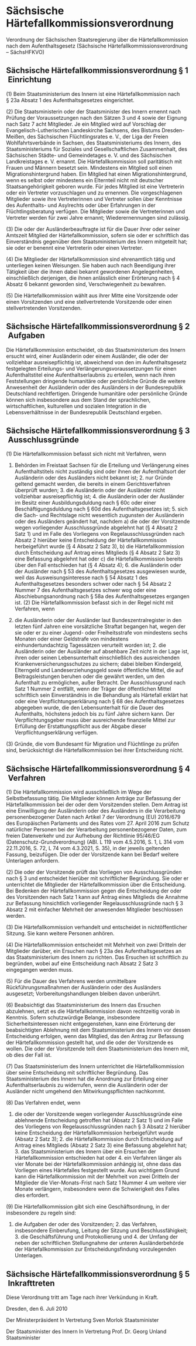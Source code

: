 # Sächsische Härtefallkommissionsverordnung

Verordnung der Sächsischen Staatsregierung über die Härtefallkommission nach dem Aufenthaltsgesetz (Sächsische Härtefallkommissionsverordnung – SächsHFKVO)

## Sächsische Härtefallkommissionsverordnung § 1  Einrichtung

(1) Beim Staatsministerium des Innern ist eine Härtefallkommission nach § 23a Absatz 1 des Aufenthaltsgesetzes eingerichtet.

(2) Die Staatsministerin oder der Staatsminister des Innern ernennt nach Prüfung der Voraussetzungen nach den Sätzen 3 und 4 sowie der Eignung nach Satz 7 acht Mitglieder. Je ein Mitglied wird auf Vorschlag der Evangelisch-Lutherischen Landeskirche Sachsens, des Bistums Dresden-Meißen, des Sächsischen Flüchtlingsrates e. V., der Liga der Freien Wohlfahrtsverbände in Sachsen, des Staatsministeriums des Innern, des Staatsministeriums für Soziales und Gesellschaftlichen Zusammenhalt, des Sächsischen Städte- und Gemeindetages e. V. und des Sächsischen Landkreistages e. V. ernannt. Die Härtefallkommission soll paritätisch mit Frauen und Männern besetzt sein. Mindestens ein Mitglied soll einen Migrationshintergrund haben. Ein Mitglied hat einen Migrationshintergrund, wenn es selbst oder mindestens ein Elternteil nicht mit deutscher Staatsangehörigkeit geboren wurde. Für jedes Mitglied ist eine Vertreterin oder ein Vertreter vorzuschlagen und zu ernennen. Die vorgeschlagenen Mitglieder sowie ihre Vertreterinnen und Vertreter sollen über Kenntnisse des Aufenthalts- und Asylrechts oder über Erfahrungen in der Flüchtlingsberatung verfügen. Die Mitglieder sowie die Vertreterinnen und Vertreter werden für zwei Jahre ernannt; Wiederernennungen sind zulässig.

(3) Die oder der Ausländerbeauftragte ist für die Dauer ihrer oder seiner Amtszeit Mitglied der Härtefallkommission, sofern sie oder er schriftlich das Einverständnis gegenüber dem Staatsministerium des Innern mitgeteilt hat; sie oder er benennt eine Vertreterin oder einen Vertreter.

(4) Die Mitglieder der Härtefallkommission sind ehrenamtlich tätig und unterliegen keinen Weisungen. Sie haben auch nach Beendigung ihrer Tätigkeit über die ihnen dabei bekannt gewordenen Angelegenheiten, einschließlich derjenigen, die ihnen anlässlich einer Erörterung nach § 4 Absatz 6 bekannt geworden sind, Verschwiegenheit zu bewahren.

(5) Die Härtefallkommission wählt aus ihrer Mitte eine Vorsitzende oder einen Vorsitzenden und eine stellvertretende Vorsitzende oder einen stellvertretenden Vorsitzenden.


## Sächsische Härtefallkommissionsverordnung § 2  Aufgaben

Die Härtefallkommission entscheidet, ob das Staatsministerium des Innern ersucht wird, einer Ausländerin oder einem Ausländer, die oder der vollziehbar ausreisepflichtig ist, abweichend von den im           Aufenthaltsgesetz festgelegten Erteilungs- und Verlängerungsvoraussetzungen für einen Aufenthaltstitel eine Aufenthaltserlaubnis zu erteilen, wenn nach ihren Feststellungen dringende humanitäre oder persönliche Gründe die weitere Anwesenheit der Ausländerin oder des Ausländers in der Bundesrepublik Deutschland rechtfertigen. Dringende humanitäre oder persönliche Gründe können sich insbesondere aus dem Stand der sprachlichen, wirtschaftlichen, kulturellen und sozialen Integration in die Lebensverhältnisse in der Bundesrepublik Deutschland ergeben.


## Sächsische Härtefallkommissionsverordnung § 3  Ausschlussgründe

(1) Die Härtefallkommission befasst sich nicht mit Verfahren, wenn

1. Behörden im Freistaat Sachsen für die Erteilung und Verlängerung eines Aufenthaltstitels nicht zuständig sind oder ihnen der Aufenthaltsort der Ausländerin oder des Ausländers nicht bekannt ist; 2. nur Gründe geltend gemacht werden, die bereits in einem Gerichtsverfahren überprüft wurden; 3. die Ausländerin oder der Ausländer nicht vollziehbar ausreisepflichtig ist; 4. die Ausländerin oder der Ausländer im Besitz einer Ausbildungsduldung nach § 60c oder einer Beschäftigungsduldung nach § 60d des Aufenthaltsgesetzes ist; 5. sich die Sach- und Rechtslage nicht wesentlich zugunsten der Ausländerin oder des Ausländers geändert hat, nachdem a) die oder der Vorsitzende wegen vorliegender Ausschlussgründe abgelehnt hat (§ 4 Absatz 2 Satz 1) und im Falle des Vorliegens von Regelausschlussgründen nach Absatz 2 hierüber keine Entscheidung der Härtefallkommission herbeigeführt wurde (§ 4 Absatz 2 Satz 3), b) die Härtefallkommission durch Entscheidung auf Antrag eines Mitglieds (§ 4 Absatz 2 Satz 3) eine Befassung abgelehnt hat oder c) die Härtefallkommission bereits über den Fall entschieden hat (§ 4 Absatz 4); 6. die Ausländerin oder der Ausländer nach § 53 des Aufenthaltsgesetzes ausgewiesen wurde, weil das Ausweisungsinteresse nach § 54 Absatz 1 des Aufenthaltsgesetzes besonders schwer oder nach § 54 Absatz 2 Nummer 7 des Aufenthaltsgesetzes schwer wog oder eine Abschiebungsanordnung nach § 58a des Aufenthaltsgesetzes ergangen ist. (2) Die Härtefallkommission befasst sich in der Regel nicht mit Verfahren, wenn

1. die Ausländerin oder der Ausländer laut Bundeszentralregister in den letzten fünf Jahren eine vorsätzliche Straftat begangen hat, wegen der sie oder er zu einer Jugend- oder Freiheitsstrafe von mindestens sechs Monaten oder einer Geldstrafe von mindestens einhundertundachtzig Tagessätzen verurteilt worden ist; 2. die Ausländerin oder der Ausländer auf absehbare Zeit nicht in der Lage ist, ihren oder seinen Lebensunterhalt einschließlich des ausreichenden Krankenversicherungsschutzes zu sichern; dabei bleiben Kindergeld, Elterngeld und Landeserziehungsgeld sowie öffentliche Mittel, die auf Beitragsleistungen beruhen oder die gewährt werden, um den Aufenthalt zu ermöglichen, außer Betracht. Der Ausschlussgrund nach Satz 1 Nummer 2 entfällt, wenn der Träger der öffentlichen Mittel schriftlich sein Einverständnis in die Behandlung als Härtefall erklärt hat oder eine Verpflichtungserklärung nach § 68 des Aufenthaltsgesetzes abgegeben wurde, die den Lebensunterhalt für die Dauer des Aufenthalts, höchstens jedoch bis zu fünf Jahre sichern kann. Der Verpflichtungsgeber muss über ausreichende finanzielle Mittel zur Erfüllung der Erstattungspflicht aus der Abgabe dieser Verpflichtungserklärung verfügen.

(3) Gründe, die vom Bundesamt für Migration und Flüchtlinge zu prüfen sind, berücksichtigt die Härtefallkommission bei ihrer Entscheidung nicht.


## Sächsische Härtefallkommissionsverordnung § 4  Verfahren

(1) Die Härtefallkommission wird ausschließlich im Wege der Selbstbefassung tätig. Die Mitglieder können Anträge zur Befassung der Härtefallkommission bei der oder dem Vorsitzenden stellen. Dem Antrag ist eine Einwilligung der Ausländerin oder des Ausländers in die Verarbeitung personenbezogener Daten nach Artikel 7 der Verordnung (EU) 2016/679 des Europäischen Parlaments und des Rates vom 27. April 2016 zum Schutz natürlicher Personen bei der Verarbeitung personenbezogener Daten, zum freien Datenverkehr und zur Aufhebung der Richtlinie 95/46/EG (Datenschutz-Grundverordnung) (ABl. L 119 vom 4.5.2016, S. 1, L 314 vom 22.11.2016, S. 72, L 74 vom 4.3.2021, S. 35), in der jeweils geltenden Fassung, beizufügen. Die oder der Vorsitzende kann bei Bedarf weitere Unterlagen anfordern.

(2) Die oder der Vorsitzende prüft das Vorliegen von Ausschlussgründen nach § 3 und entscheidet hierüber mit schriftlicher Begründung. Sie oder er unterrichtet die Mitglieder der Härtefallkommission über die Entscheidung. Bei Bedenken der Härtefallkommission gegen die Entscheidung der oder des Vorsitzenden nach Satz 1 kann auf Antrag eines Mitglieds die Annahme zur Befassung hinsichtlich vorliegender Regelausschlussgründe nach § 3 Absatz 2 mit einfacher Mehrheit der anwesenden Mitglieder beschlossen werden.

(3) Die Härtefallkommission verhandelt und entscheidet in nichtöffentlicher Sitzung. Sie kann weitere Personen anhören.

(4) Die Härtefallkommission entscheidet mit Mehrheit von zwei Dritteln der Mitglieder darüber, ein Ersuchen nach § 23a           des Aufenthaltsgesetzes an das Staatsministerium des Innern zu richten. Das Ersuchen ist schriftlich zu begründen, wobei auf eine Entscheidung nach Absatz 2 Satz 3 eingegangen werden muss.

(5) Für die Dauer des Verfahrens werden unmittelbare Rückführungsmaßnahmen der Ausländerin oder des Ausländers ausgesetzt; Vorbereitungshandlungen bleiben davon unberührt.

(6) Beabsichtigt das Staatsministerium des Innern das Ersuchen abzulehnen, setzt es die Härtefallkommission davon rechtzeitig vorab in Kenntnis. Sofern schutzwürdige Belange, insbesondere Sicherheitsinteressen nicht entgegenstehen, kann eine Erörterung der beabsichtigten Ablehnung mit dem Staatsministerium des Innern vor dessen Entscheidung erfolgen, wenn das Mitglied, das den Antrag zur Befassung der Härtefallkommission gestellt hat, und die oder der Vorsitzende es wollen. Die oder der Vorsitzende teilt dem Staatsministerium des Innern mit, ob dies der Fall ist.

(7) Das Staatsministerium des Innern unterrichtet die Härtefallkommission über seine Entscheidung mit schriftlicher Begründung. Das Staatsministerium des Innern hat die Anordnung zur Erteilung einer Aufenthaltserlaubnis zu widerrufen, wenn die Ausländerin oder der Ausländer nicht umgehend den Mitwirkungspflichten nachkommt.

(8) Das Verfahren endet, wenn

1. die oder der Vorsitzende wegen vorliegender Ausschlussgründe eine ablehnende Entscheidung getroffen hat (Absatz 2 Satz 1) und im Falle des Vorliegens von Regelausschlussgründen nach § 3 Absatz 2 hierüber keine Entscheidung der Härtefallkommission herbeigeführt wurde (Absatz 2 Satz 3); 2. die Härtefallkommission durch Entscheidung auf Antrag eines Mitglieds (Absatz 2 Satz 3) eine Befassung abgelehnt hat; 3. das Staatsministerium des Innern über ein Ersuchen der Härtefallkommission entschieden hat oder 4. ein Verfahren länger als vier Monate bei der Härtefallkommission anhängig ist, ohne dass das Vorliegen eines Härtefalles festgestellt wurde. Aus wichtigem Grund kann die Härtefallkommission mit der Mehrheit von zwei Dritteln der Mitglieder die Vier-Monats-Frist nach Satz 1 Nummer 4 um weitere vier Monate verlängern, insbesondere wenn die Schwierigkeit des Falles dies erfordert.

(9) Die Härtefallkommission gibt sich eine Geschäftsordnung, in der insbesondere zu regeln sind:

1. die Aufgaben der oder des Vorsitzenden; 2. das Verfahren, insbesondere Einberufung, Leitung der Sitzung und Beschlussfähigkeit; 3. die Geschäftsführung und Protokollierung und 4. der Umfang der neben der schriftlichen Stellungnahme der unteren Ausländerbehörde der Härtefallkommission zur Entscheidungsfindung vorzulegenden Unterlagen. 
## Sächsische Härtefallkommissionsverordnung § 5  Inkrafttreten

Diese Verordnung tritt am Tage nach ihrer Verkündung in Kraft.

Dresden, den 6. Juli 2010

Der Ministerpräsident 
           In Vertretung 
           Sven Morlok 
           Staatsminister

Der Staatsminister des Innern 
           In Vertretung 
           Prof. Dr. Georg Unland 
           Staatsminister

